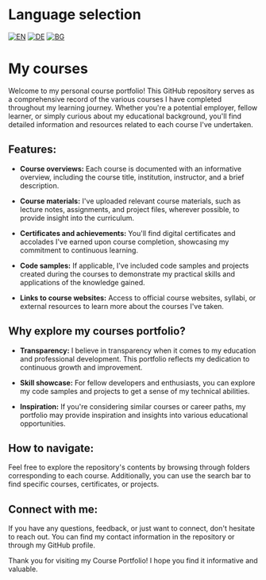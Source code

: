 # Language selection

[![EN](https://img.shields.io/badge/LANG-EN-blue.svg)](https://github.com/Ivan-Plamenov/MyCoursesPortfolio/blob/main/README.md)
[![DE](https://img.shields.io/badge/LANG-DE-green.svg)](https://github.com/Ivan-Plamenov/MyCoursesPortfolio/blob/main/README.de.md)
[![BG](https://img.shields.io/badge/LANG-BG-red.svg)](https://github.com/Ivan-Plamenov/MyCoursesPortfolio/blob/main/README.bg.md)

# My courses

Welcome to my personal course portfolio! This GitHub repository serves as a comprehensive record of the various courses I have completed throughout my learning journey. Whether you're a potential employer, fellow learner, or simply curious about my educational background, you'll find detailed information and resources related to each course I've undertaken.

## Features:

- **Course overviews:** Each course is documented with an informative overview, including the course title, institution, instructor, and a brief description.

- **Course materials:** I've uploaded relevant course materials, such as lecture notes, assignments, and project files, wherever possible, to provide insight into the curriculum.

- **Certificates and achievements:** You'll find digital certificates and accolades I've earned upon course completion, showcasing my commitment to continuous learning.

- **Code samples:** If applicable, I've included code samples and projects created during the courses to demonstrate my practical skills and applications of the knowledge gained.

- **Links to course websites:** Access to official course websites, syllabi, or external resources to learn more about the courses I've taken.

## Why explore my courses portfolio?

- **Transparency:** I believe in transparency when it comes to my education and professional development. This portfolio reflects my dedication to continuous growth and improvement.

- **Skill showcase:** For fellow developers and enthusiasts, you can explore my code samples and projects to get a sense of my technical abilities.

- **Inspiration:** If you're considering similar courses or career paths, my portfolio may provide inspiration and insights into various educational opportunities.

## How to navigate:

Feel free to explore the repository's contents by browsing through folders corresponding to each course. Additionally, you can use the search bar to find specific courses, certificates, or projects.

## Connect with me:

If you have any questions, feedback, or just want to connect, don't hesitate to reach out. You can find my contact information in the repository or through my GitHub profile.

Thank you for visiting my Course Portfolio! I hope you find it informative and valuable.

